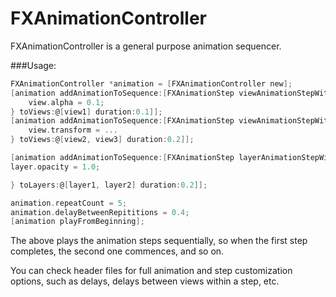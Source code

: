 # FXAnimationController
FXAnimationController is a general purpose animation sequencer.

###Usage:
``` objective-c
FXAnimationController *animation = [FXAnimationController new];
[animation addAnimationToSequence:[FXAnimationStep viewAnimationStepWithBlock:^(UIView *view, CGFloat duration){
	view.alpha = 0.1;
} toViews:@[view1] duration:0.1]];
[animation addAnimationToSequence:[FXAnimationStep viewAnimationStepWithBlock:^(UIView *view, CGFloat duration){
	view.transform = ...
} toViews:@[view2, view3] duration:0.2]];

[animation addAnimationToSequence:[FXAnimationStep layerAnimationStepWithBlock:^(CALayer *layer, CGFloat duration){
layer.opacity = 1.0;

} toLayers:@[layer1, layer2] duration:0.2]];

animation.repeatCount = 5;
animation.delayBetweenRepititions = 0.4;
[animation playFromBeginning];
```
The above plays the animation steps sequentially, so when the first step completes, the second one commences, and so on.

You can check header files for full animation and step customization options, such as delays, delays between views within a step, etc.